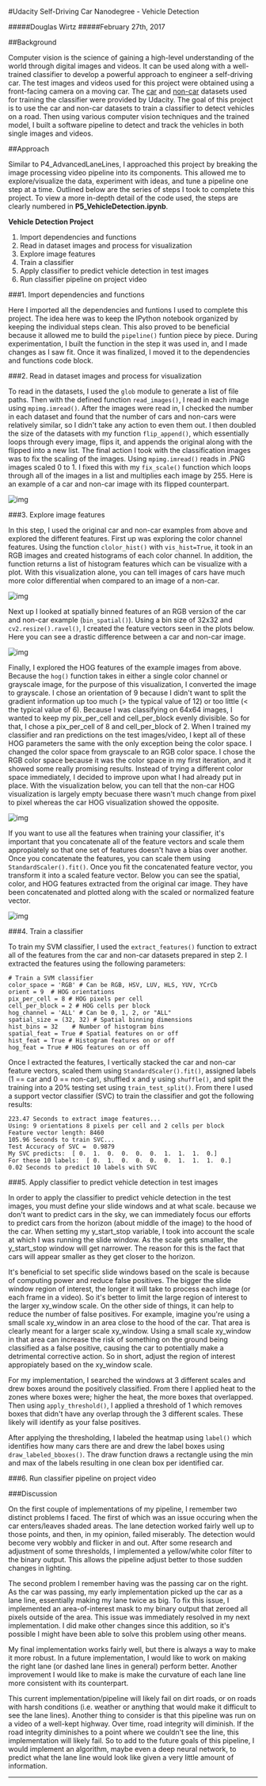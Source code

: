 #Udacity Self-Driving Car Nanodegree - Vehicle Detection

#####Douglas Wirtz
#####February 27th, 2017

##Background

Computer vision is the science of gaining a high-level understanding of the world through digital images and videos. It can be used along with a well-trained classifier to develop a powerful approach to engineer a self-driving car. The test images and videos used for this project were obtained using a front-facing camera on a moving car. The [car](https://s3.amazonaws.com/udacity-sdc/Vehicle_Tracking/vehicles_smallset.zip) and [non-car](https://s3.amazonaws.com/udacity-sdc/Vehicle_Tracking/non-vehicles_smallset.zip) datasets used for training the classifier were provided by Udacity. The goal of this project is to use the car and non-car datasets to train a classifier to detect vehicles on a road. Then using various computer vision techniques and the trained model, I built a software pipeline to detect and track the vehicles in both single images and videos.

##Approach

Similar to P4_AdvancedLaneLines, I approached this project by breaking the image processing video pipeline into its components. This allowed me to explore/visualize the data, experiment with ideas, and tune a pipeline one step at a time. Outlined below are the series of steps I took to complete this project. To view a more in-depth detail of the code used, the steps are clearly numbered in **P5_VehicleDetection.ipynb**. 

**Vehicle Detection Project**

1. Import dependencies and functions
2. Read in dataset images and process for visualization
3. Explore image features
4. Train a classifier
5. Apply classifier to predict vehicle detection in test images
6. Run classifier pipeline on project video

###1. Import dependencies and functions

Here I imported all the dependencies and funtions I used to complete this project. The idea here was to keep the IPython notebook organized by keeping the individual steps clean. This also proved to be beneficial because it allowed me to build the `pipeline()` funtion piece by piece. During experimentation, I built the function in the step it was used in, and I made changes as I saw fit. Once it was finalized, I moved it to the dependencies and functions code block.

###2. Read in dataset images and process for visualization

To read in the datasets, I used the `glob` module to generate a list of file paths. Then with the defined function `read_images()`, I read in each image using `mpimg.imread()`. After the images were read in, I checked the number in each dataset and found that the number of cars and non-cars were relatively similar, so I didn't take any action to even them out. I then doubled the size of the datasets with my function `flip_append()`, which essentially loops through every image, flips it, and appends the original along with the flipped into a new list. The final action I took with the classification images was to fix the scaling of the images. Using `mpimg.imread()` reads in .PNG images scaled 0 to 1. I fixed this with my `fix_scale()` function which loops through all of the images in a list and multiplies each image by 255. Here is an example of a car and non-car image with its flipped counterpart.

![img](image)

###3. Explore image features

In this step, I used the original car and non-car examples from above and explored the different features. First up was exploring the color channel features. Using the function `clolor_hist()` with `vis_hist=True`, it took in an RGB images and created histograms of each color channel. In addition, the function returns a list of histogram features which can be visualize with a plot. With this visualization alone, you can tell images of cars have much more color differential when compared to an image of a non-car.

![img](image)

Next up I looked at spatially binned features of an RGB version of the car and non-car example (`bin_spatial()`). Using a bin size of 32x32 and `cv2.resize().ravel()`, I created the feature vectors seen in the plots below. Here you can see a drastic difference between a car and non-car image.

![img](image)

Finally, I explored the HOG features of the example images from above. Because the `hog()` function takes in either a single color channel or grayscale image, for the purpose of this visualization, I converted the image to grayscale. I chose an orientation of 9 because I didn't want to split the gradient information up too much (> the typical value of 12) or too little (< the typical value of 6). Because I was classifying on 64x64 images, I wanted to keep my pix_per_cell and cell_per_block evenly divisible. So for that, I chose a pix_per_cell of 8 and cell_per_block of 2. When I trained my classifier and ran predictions on the test images/video, I kept all of these HOG parameters the same with the only exception being the color space. I changed the color space from grayscale to an RGB color space. I chose the RGB color space because it was the color space in my first iteration, and it showed some really promising results. Instead of trying a different color space immediately, I decided to improve upon what I had already put in place. With the visualization below, you can tell that the non-car HOG visualization is largely empty becuase there wasn't much change from pixel to pixel whereas the car HOG visualization showed the opposite.

![img](image)

If you want to use all the features when training your classifier, it's important that you concatenate all of the feature vectors and scale them appropiately so that one set of features doesn't have a bias over another. Once you concatenate the features, you can scale them using `StandardScaler().fit()`. Once you fit the concatenated feature vector, you transform it into a scaled feature vector. Below you can see the spatial, color, and HOG features extracted from the original car image. They have been concatenated and plotted along with the scaled or normalized feature vector.

![img](image)

###4. Train a classifier

To train my SVM classifier, I used the `extract_features()` function to extract all of the features from the car and non-car datasets prepared in step 2. I extracted the features using the following parameters:
```
# Train a SVM classifier
color_space = 'RGB' # Can be RGB, HSV, LUV, HLS, YUV, YCrCb
orient = 9  # HOG orientations
pix_per_cell = 8 # HOG pixels per cell
cell_per_block = 2 # HOG cells per block
hog_channel = 'ALL' # Can be 0, 1, 2, or "ALL"
spatial_size = (32, 32) # Spatial binning dimensions
hist_bins = 32    # Number of histogram bins
spatial_feat = True # Spatial features on or off
hist_feat = True # Histogram features on or off
hog_feat = True # HOG features on or off
```
Once I extracted the features, I vertically stacked the car and non-car feature vectors, scaled them using `StandardScaler().fit()`, assigned labels (1 == car and 0 == non-car), shuffled x and y using `shuffle()`, and split the training into a 20% testing set using `train_test_split()`. From there I used a support vector classifier (SVC) to train the classifier and got the following results:
```
223.47 Seconds to extract image features...
Using: 9 orientations 8 pixels per cell and 2 cells per block
Feature vector length: 8460
105.96 Seconds to train SVC...
Test Accuracy of SVC =  0.9879
My SVC predicts:  [ 0.  1.  0.  0.  0.  0.  1.  1.  1.  0.]
For these 10 labels:  [ 0.  1.  0.  0.  0.  0.  1.  1.  1.  0.]
0.02 Seconds to predict 10 labels with SVC
```

###5. Apply classifier to predict vehicle detection in test images

In order to apply the classifier to predict vehicle detection in the test images, you must define your slide windows and at what scale. because we don't want to predict cars in the sky, we can immediately focus our efforts to predict cars from the horizon (about middle of the image) to the hood of the car. When setting my y_start_stop variable, I took into account the scale at which I was running the slide window. As the scale gets smaller, the y_start_stop window will get narrower. The reason for this is the fact that cars will appear smaller as they get closer to the horizon. 

It's beneficial to set specific slide windows based on the scale is because of computing power and reduce false positives. The bigger the slide window region of interest, the longer it will take to process each image (or each frame in a video). So it's better to limit the large region of interest to the larger xy_window scale. On the other side of things, it can help to reduce the number of false positives. For example, imagine you're using a small scale xy_window in an area close to the hood of the car. That area is clearly meant for a larger scale xy_window. Using a small scale xy_window in that area can increase the risk of something on the ground being classified as a false positive, causing the car to potentially make a detrimental corrective action. So in short, adjust the region of interest appropiately based on the xy_window scale.

For my implementation, I searched the windows at 3 different scales and drew boxes around the positively classified. From there I applied heat to the zones where boxes were; higher the heat, the more boxes that overlapped. Then using `apply_threshold()`, I applied a threshold of 1 which removes boxes that didn't have any overlap through the 3 different scales. These likely will identify as your false positives.

After applying the thresholding, I labeled the heatmap using `label()` which identifies how many cars there are and drew the label boxes using `draw_labeled_bboxes()`. The draw function draws a rectangle using the min and max of the labels resulting in one clean box per identified car.

###6. Run classifier pipeline on project video

###Discussion

On the first couple of implementations of my pipeline, I remember two distinct problems I faced. The first of which was an issue occuring when the car enters/leaves shaded areas. The lane detection worked fairly well up to those points, and then, in my opinion, failed miserably. The detection would become very wobbly and flicker in and out. After some research and adjustment of some thresholds, I implemented a yellow/white color filter to the binary output. This allows the pipeline adjust better to those sudden changes in lighting. 

The second problem I remember having was the passing car on the right. As the car was passing, my early implementation picked up the car as a lane line, essentially making my lane twice as big. To fix this issue, I implemented an area-of-interest mask to my binary output that zeroed all pixels outside of the area. This issue was immediately resolved in my next implementation. I did make other changes since this addition, so it's possible I might have been able to solve this problem using other means.

My final implementation works fairly well, but there is always a way to make it more robust. In a future implementation, I would like to work on making the right lane (or dashed lane lines in general) perform better. Another improvement I would like to make is make the curvature of each lane line more consistent with its counterpart.

This current implementation/pipeline will likely fail on dirt roads, or on roads with harsh conditions (i.e. weather or anything that would make it difficult to see the lane lines). Another thing to consider is that this pipeline was run on a video of a well-kept highway. Over time, road integrity will diminish. If the road integrity diminishes to a point where we couldn't see the line, this implementation will likely fail. So to add to the future goals of this pipeline, I would implement an algorithm, maybe even a deep neural network, to predict what the lane line would look like given a very little amount of information.

***
